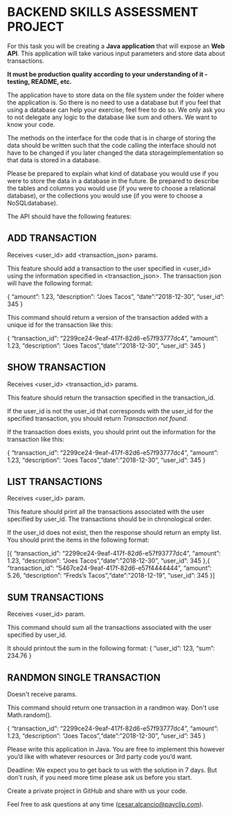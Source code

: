 # BACKEND SKILLS ASSESSMENT PROJECT

For this task you will be creating a **Java application** that will expose an **Web API**. This application will take various input parameters and store data about transactions.

**It must be production quality according to your understanding of it - testing, README, etc.**

The application have to store data on the file system under the folder where the application is. So there is no need to use a database but if you feel that using a database can help your exercise, feel free to do so. We only ask you to not delegate any logic to the database like sum and others. We want to know your code.

The methods on the interface for the code that is in charge of storing the data should be written such that the code calling the interface should not have to be changed if you later changed the data storageimplementation so that data is stored in a database.

Please be prepared to explain what kind of database you would use if you were to store the data in a database in the future.  Be prepared to describe the tables and columns you would use (if you were to choose a relational database), or the collections you would use (if you were to choose a NoSQLdatabase).

The API should have the following features:

## ADD TRANSACTION
Receives <user_id> add <transaction_json> params.

This feature should add a transaction to the user specified in <user_id> using the information specified in <transaction_json>.  The transaction json will have the following format:

{ “amount”: 1.23, “description”: “Joes Tacos”, “date”:”2018-12-30”, “user_id”: 345 }

This command should return a version of the transaction added with a unique id for the transaction like this:

{ “transaction_id”: “2299ce24-9eaf-417f-82d6-e57f93777dc4”, “amount”: 1.23, “description”: “Joes Tacos”,“date”:”2018-12-30”, “user_id”: 345 }

## SHOW TRANSACTION
Receives <user_id> <transaction_id> params.

This feature should return the transaction specified in the transaction_id. 

If the user_id is not the user_id that corresponds with the user_id for the specified transaction,  you should return _Transaction not found_. 

If the transaction does exists, you should print out the information for the transaction like this:

{ “transaction_id”: “2299ce24-9eaf-417f-82d6-e57f93777dc4”, “amount”: 1.23, “description”: “Joes Tacos”,“date”:”2018-12-30”, “user_id”: 345 }

## LIST TRANSACTIONS
Receives <user_id> param.

This feature should print all the transactions associated with the user specified by user_id. The transactions should be in chronological order.

If the user_id does not exist, then the response should return an empty list. You should print the items in the following format:

[{ “transaction_id”: “2299ce24-9eaf-417f-82d6-e57f93777dc4”, “amount”: 1.23, “description”: “Joes Tacos”,“date”:”2018-12-30”, “user_id”: 345 },{ “transaction_id”: “5467ce24-9eaf-417f-82d6-e57f4444444”, “amount”: 5.26, “description”: “Freds’s Tacos”,“date”:”2018-12-19”, “user_id”: 345 }]

## SUM TRANSACTIONS
Receives <user_id> param.

This command should sum all the transactions associated with the user specified by user_id. 

It should printout the sum in the following format: 
{ “user_id”: 123, “sum”: 234.76 }

## RANDMON SINGLE TRANSACTION
Doesn't receive params.

This command should return one transaction in a randmon way. Don't use Math.random().

{ “transaction_id”: “2299ce24-9eaf-417f-82d6-e57f93777dc4”, “amount”: 1.23, “description”: “Joes Tacos”,“date”:”2018-12-30”, “user_id”: 345 }

Please write this application in Java. You are free to implement this however you’d like with whatever resources or 3rd party code you’d want. 

Deadline: We expect you to get back to us with the solution in 7 days. But don't rush, if you need more time please ask us before you start.

Create a private project in GitHub and share with us your code.

Feel free to ask questions at any time (cesar.alcancio@payclip.com). 
